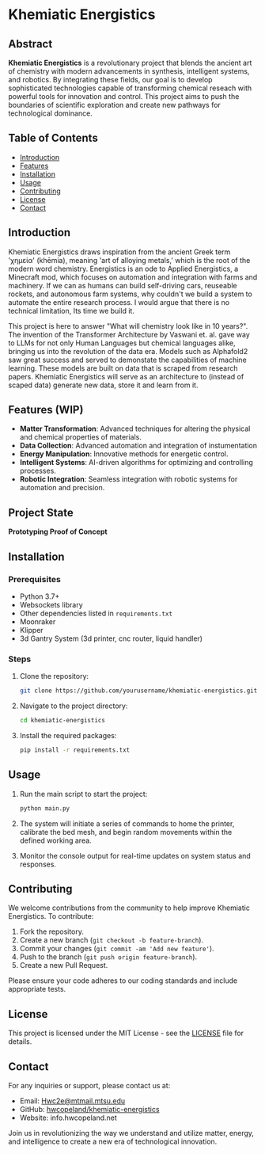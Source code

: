 # Khemiatic Energistics

## Abstract

**Khemiatic Energistics** is a revolutionary project that blends the ancient art of chemistry with modern advancements in synthesis, intelligent systems, and robotics. By integrating these fields, our goal is to develop sophisticated technologies capable of transforming chemical reseach with powerful tools for innovation and control. This project aims to push the boundaries of scientific exploration and create new pathways for technological dominance.

## Table of Contents

- [Introduction](#introduction)
- [Features](#features)
- [Installation](#installation)
- [Usage](#usage)
- [Contributing](#contributing)
- [License](#license)
- [Contact](#contact)

## Introduction

Khemiatic Energistics draws inspiration from the ancient Greek term 'χημεία' (khēmia), meaning 'art of alloying metals,' which is the root of the modern word chemistry. Energistics is an ode to Applied Energistics, a Minecraft mod, which focuses on automation and integration with farms and machinery. If we can as humans can build self-driving cars, reuseable rockets, and autonomous farm systems, why couldn't we build a system to automate the entire research process. I would argue that there is no technical limitation, Its time we build it.  

This project is here to answer "What will chemistry look like in 10 years?". The invention of the Transformer Architecture by Vaswani et. al. gave way to LLMs for not only Human Languages but chemical languages alike, bringing us into the revolution of the data era. Models such as Alphafold2 saw great success and served to demonstate the capabilities of machine learning. These models are built on data that is scraped from research papers. Khemiatic Energistics will serve as an architecture to (instead of scaped data) generate new data, store it and learn from it. 

## Features (WIP)

- **Matter Transformation**: Advanced techniques for altering the physical and chemical properties of materials.
- **Data Collection**: Advanced automation and integration of instumentation
- **Energy Manipulation**: Innovative methods for energetic control.
- **Intelligent Systems**: AI-driven algorithms for optimizing and controlling processes.
- **Robotic Integration**: Seamless integration with robotic systems for automation and precision.

## Project State 

**Prototyping Proof of Concept**


## Installation

### Prerequisites

- Python 3.7+
- Websockets library
- Other dependencies listed in `requirements.txt`
- Moonraker
- Klipper
- 3d Gantry System (3d printer, cnc router, liquid handler)


### Steps

1. Clone the repository:
    ```sh
    git clone https://github.com/yourusername/khemiatic-energistics.git
    ```
2. Navigate to the project directory:
    ```sh
    cd khemiatic-energistics
    ```
3. Install the required packages:
    ```sh
    pip install -r requirements.txt
    ```

## Usage

1. Run the main script to start the project:
    ```sh
    python main.py
    ```

2. The system will initiate a series of commands to home the printer, calibrate the bed mesh, and begin random movements within the defined working area.

3. Monitor the console output for real-time updates on system status and responses.

## Contributing

We welcome contributions from the community to help improve Khemiatic Energistics. To contribute:

1. Fork the repository.
2. Create a new branch (`git checkout -b feature-branch`).
3. Commit your changes (`git commit -am 'Add new feature'`).
4. Push to the branch (`git push origin feature-branch`).
5. Create a new Pull Request.

Please ensure your code adheres to our coding standards and include appropriate tests.

## License

This project is licensed under the MIT License - see the [LICENSE](LICENSE) file for details.

## Contact

For any inquiries or support, please contact us at:

- Email: Hwc2e@mtmail.mtsu.edu
- GitHub: [hwcopeland/khemiatic-energistics](https://github.com/hwcopeland/khemiatic-energistics)
- Website: info.hwcopeland.net

Join us in revolutionizing the way we understand and utilize matter, energy, and intelligence to create a new era of technological innovation.

